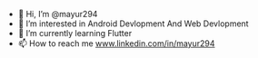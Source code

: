 - 👋 Hi, I’m @mayur294
- 👀 I’m interested in Android Devlopment And Web Devlopment
- 🌱 I’m currently learning Flutter
- 📫 How to reach me www.linkedin.com/in/mayur294

<!---
mayur294/mayur294 is a ✨ special ✨ repository because its `README.md` (this file) appears on your GitHub profile.
You can click the Preview link to take a look at your changes.
--->
